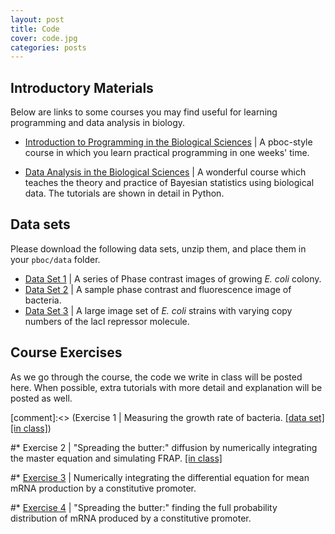 ```yaml
---
layout: post
title: Code
cover: code.jpg
categories: posts
---
```


## Introductory Materials


Below are links to some courses you may find useful for learning programming
and data analysis in biology.

* [Introduction to Programming in the Biological Sciences](http://justinbois.github.io/bootcamp/2016/) \| A pboc-style course in which you learn practical programming in one weeks' time.

* [Data Analysis in the Biological Sciences](http://bebi103.caltech.edu/2016/) \| A wonderful course which teaches the theory and practice of Bayesian statistics using biological data. The tutorials are shown in detail in Python.

## Data sets

Please download the following data sets, unzip them, and place them in your `pboc/data` folder.

* [Data Set 1](../../../../code/data/colony_growth.zip) \| A series of Phase contrast images of growing *E. coli* colony.
* [Data Set 2](../../../../code/data/SampleBacterialImages.zip) \| A sample phase contrast and fluorescence image of bacteria.
* [Data Set 3](https://drive.google.com/file/d/1pK8U31wbVaS9Q5Mtbv1rBfJ5rrVnvBWk/view?usp=sharing) \| A large image set of *E. coli* strains with varying copy numbers of the lacI repressor molecule.



## Course Exercises
As we go through the course, the code we write in class will be posted here. When possible, extra tutorials with more detail and explanation will be posted as well.

[comment]:<> (Exercise 1 \| Measuring the
    growth rate of bacteria. [\[data
    set\]](http://www.rpdata.caltech.edu/courses/course_data/ecoli_growth.zip)[\[in
    class\]](../../../../code/inclass/ecoli_growth_in_class.py))

#* Exercise 2 \| "Spreading
    the butter:" diffusion by numerically integrating the master equation
    and simulating FRAP. [\[in
    class\]](../../../../code/inclass/master_equation_diffusion.py)

#* [Exercise 3](../../../../code/constitutive_promoter.py) \| Numerically
    integrating the differential equation for mean mRNA production by a constitutive promoter.

#* [Exercise 4](../../../../code/mRNA_spreading_butter.py) \| "Spreading
    the butter:" finding the full probability distribution of mRNA
    produced by a constitutive promoter.



